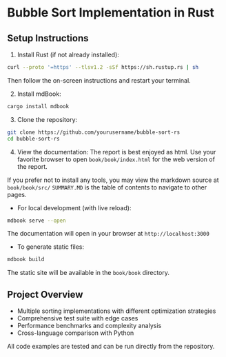 # Bubble Sort Implementation in Rust

## Setup Instructions

1. Install Rust (if not already installed):
```bash
curl --proto '=https' --tlsv1.2 -sSf https://sh.rustup.rs | sh
```
Then follow the on-screen instructions and restart your terminal.

2. Install mdBook:
```bash
cargo install mdbook
```

3. Clone the repository:
```bash
git clone https://github.com/yourusername/bubble-sort-rs
cd bubble-sort-rs
```

4. View the documentation:
The report is best enjoyed as html. Use your favorite browser to open `book/book/index.html` for the web version of the report.

If you prefer not to install any tools, you may view the markdown source at `book/book/src/` `SUMMARY.MD` is the table of contents to navigate to other pages.


   - For local development (with live reload):
   ```bash
   mdbook serve --open
   ```
   The documentation will open in your browser at `http://localhost:3000`

   - To generate static files:
   ```bash
   mdbook build
   ```
   The static site will be available in the `book/book` directory. 




## Project Overview

- Multiple sorting implementations with different optimization strategies
- Comprehensive test suite with edge cases
- Performance benchmarks and complexity analysis
- Cross-language comparison with Python

All code examples are tested and can be run directly from the repository.